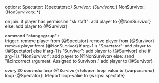options:
	Spectator: {Spectators::*}
	Survivor: {Survivors::*}
	NonSurvivor: {NonSurvivors::*}

on join:
	if player has permission "sk.staff":
		add player to {@NonSurvivor}
	else:
		add player to {@Survivor}

command "changegroup" <text>:	
	trigger:
		remove player from {@Spectator}
		remove player from {@Survivor}
		remove player from {@NonSurvivor}
		if arg-1 is "Spectator":
			add player to {@Spectator}
		else if arg-1 is "Survivor":
			add player to {@Survivor}
		else if arg-1 is "NonSurvivor":
			add player to {@NonSurvivor}
		else:
			send "&cIncorrect argument. Assigned to Survivors."
			add player to {@Survivor}

every 30 seconds:
	loop {@Survivor}:
		teleport loop-value to {warps::arena}
	loop {@Spectator}:
		teleport loop-value to {warps::spectate}
